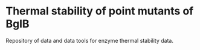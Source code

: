 # Thermal stability of point mutants of BglB 

Repository of data and data tools for enzyme thermal stability data. 
